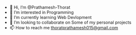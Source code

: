 - 👋 Hi, I’m @Prathamesh-Thorat
- 👀 I’m interested in Programming
- 🌱 I’m currently learning Web Devlopment
- 💞️ I’m looking to collaborate on Some of my personal projects
- 📫 How to reach me thoratprathamesh015@gmail.com

<!---
Prathamesh-Thorat/Prathamesh-Thorat is a ✨ special ✨ repository because its `README.md` (this file) appears on your GitHub profile.
You can click the Preview link to take a look at your changes.
--->
